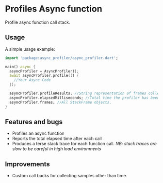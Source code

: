 # Profiles Async function

Profile async function call stack.

## Usage

A simple usage example:

```dart
import 'package:async_profiler/async_profiler.dart';

main() async {
  asyncProfiler = AsyncProfiler();
  await asyncProfiler.profile(() {
    //Your Async Code
  });

  asyncProfiler.profileResults; //String representation of frames collected per function call.
  asyncProfiler.elapsedMilliseconds; //Total time the profiler has been running.
  asyncProfiler.frames; //All StackFrame objects.
}
```

## Features and bugs

* Profiles an async function
* Reports the total elapsed time after each call
* Produces a terse stack trace for each function call. _NB: stack traces are slow to be careful in high load environments_

## Improvements

* Custom call backs for collecting samples other than time.